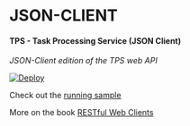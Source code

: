 # JSON-CLIENT

#### TPS - Task Processing Service (JSON Client)

*JSON-Client edition of the TPS web API*

[![Deploy](https://www.herokucdn.com/deploy/button.svg)](https://heroku.com/deploy)

Check out the [running sample](http://rwcbook03.herokuapp.com/)

More on the book [RESTful Web Clients](http://shop.oreilly.com/product/0636920037958.do)
